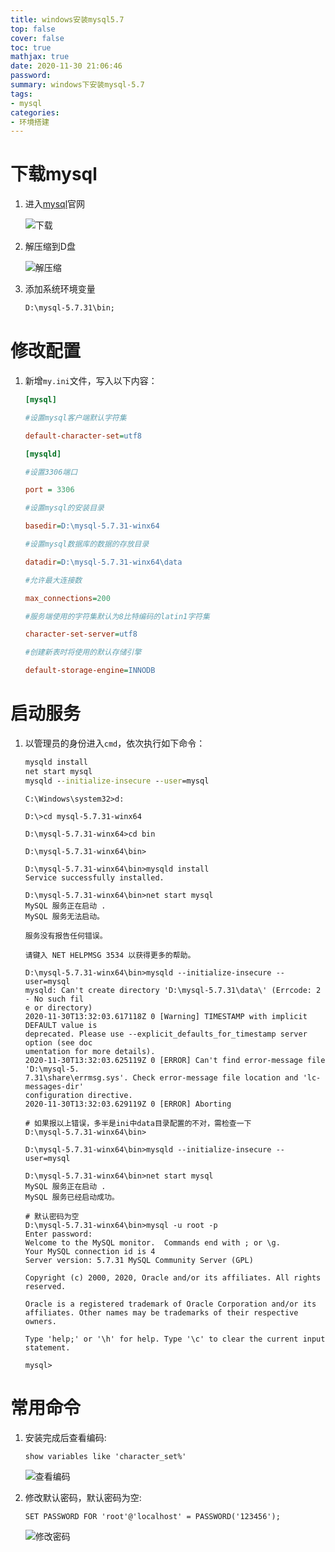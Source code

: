 ```yaml
---
title: windows安装mysql5.7
top: false
cover: false
toc: true
mathjax: true
date: 2020-11-30 21:06:46
password:
summary: windows下安装mysql-5.7
tags:
- mysql
categories:
- 环境搭建
---
```



# 下载mysql

1. 进入[mysql](https://downloads.mysql.com/archives/community/)官网

    ![下载](mysqldownload.png)

2. 解压缩到D盘

    ![解压缩](unzip.png)

3. 添加系统环境变量

    ``` bat
    D:\mysql-5.7.31\bin;
    ```

# 修改配置

1. 新增`my.ini`文件，写入以下内容：

    ``` ini
    [mysql]

    #设置mysql客户端默认字符集

    default-character-set=utf8

    [mysqld]

    #设置3306端口

    port = 3306

    #设置mysql的安装目录

    basedir=D:\mysql-5.7.31-winx64

    #设置mysql数据库的数据的存放目录

    datadir=D:\mysql-5.7.31-winx64\data

    #允许最大连接数

    max_connections=200

    #服务端使用的字符集默认为8比特编码的latin1字符集

    character-set-server=utf8

    #创建新表时将使用的默认存储引擎

    default-storage-engine=INNODB
    ```

# 启动服务

1. 以管理员的身份进入`cmd`，依次执行如下命令：

    ``` cmd
    mysqld install
    net start mysql
    mysqld --initialize-insecure --user=mysql
    ```

    ``` mysql
    C:\Windows\system32>d:

    D:\>cd mysql-5.7.31-winx64

    D:\mysql-5.7.31-winx64>cd bin

    D:\mysql-5.7.31-winx64\bin>

    D:\mysql-5.7.31-winx64\bin>mysqld install
    Service successfully installed.

    D:\mysql-5.7.31-winx64\bin>net start mysql
    MySQL 服务正在启动 .
    MySQL 服务无法启动。

    服务没有报告任何错误。

    请键入 NET HELPMSG 3534 以获得更多的帮助。

    D:\mysql-5.7.31-winx64\bin>mysqld --initialize-insecure --user=mysql
    mysqld: Can't create directory 'D:\mysql-5.7.31\data\' (Errcode: 2 - No such fil
    e or directory)
    2020-11-30T13:32:03.617118Z 0 [Warning] TIMESTAMP with implicit DEFAULT value is
    deprecated. Please use --explicit_defaults_for_timestamp server option (see doc
    umentation for more details).
    2020-11-30T13:32:03.625119Z 0 [ERROR] Can't find error-message file 'D:\mysql-5.
    7.31\share\errmsg.sys'. Check error-message file location and 'lc-messages-dir'
    configuration directive.
    2020-11-30T13:32:03.629119Z 0 [ERROR] Aborting

    # 如果报以上错误，多半是ini中data目录配置的不对，需检查一下
    D:\mysql-5.7.31-winx64\bin>

    D:\mysql-5.7.31-winx64\bin>mysqld --initialize-insecure --user=mysql

    D:\mysql-5.7.31-winx64\bin>net start mysql
    MySQL 服务正在启动 .
    MySQL 服务已经启动成功。

    # 默认密码为空
    D:\mysql-5.7.31-winx64\bin>mysql -u root -p
    Enter password:
    Welcome to the MySQL monitor.  Commands end with ; or \g.
    Your MySQL connection id is 4
    Server version: 5.7.31 MySQL Community Server (GPL)

    Copyright (c) 2000, 2020, Oracle and/or its affiliates. All rights reserved.

    Oracle is a registered trademark of Oracle Corporation and/or its
    affiliates. Other names may be trademarks of their respective
    owners.

    Type 'help;' or '\h' for help. Type '\c' to clear the current input statement.

    mysql>
    ```

# 常用命令

1. 安装完成后查看编码:

    ``` mysql
    show variables like 'character_set%'
    ```

    ![查看编码](charset.png)

2. 修改默认密码，默认密码为空:

    ``` mysql
    SET PASSWORD FOR 'root'@'localhost' = PASSWORD('123456');
    ```

    ![修改密码](modify_pd.png)
